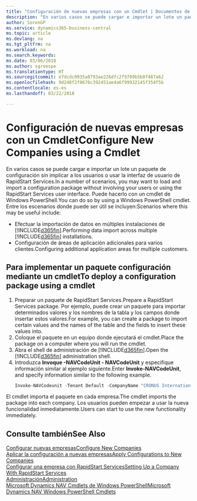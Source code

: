 ```yaml
---
title: "Configuración de nuevas empresas con un Cmdlet | Documentos de Microsoft"
description: "En varios casos se puede cargar e importar un lote un paquete de configuración sin implicar a los usuarios o usar la interfaz de usuario de RapidStart Services. Puede hacerlo con un cmdlet de Windows PowerShell."
author: SorenGP
ms.service: dynamics365-business-central
ms.topic: article
ms.devlang: na
ms.tgt_pltfrm: na
ms.workload: na
ms.search.keywords: 
ms.date: 03/06/2018
ms.author: sgroespe
ms.translationtype: HT
ms.sourcegitcommit: e7dcdc0935a8793ae226dfc2f9709b5b8f487a62
ms.openlocfilehash: 9d248f2f8676c392451ae4a6f99932145f354f5b
ms.contentlocale: es-es
ms.lasthandoff: 03/22/2018

---
```

# <a name="configure-new-companies-using-a-cmdlet"></a><span data-ttu-id="41291-104">Configuración de nuevas empresas con un Cmdlet</span><span class="sxs-lookup"><span data-stu-id="41291-104">Configure New Companies using a Cmdlet</span></span>
<span data-ttu-id="41291-105">En varios casos se puede cargar e importar un lote un paquete de configuración sin implicar a los usuarios o usar la interfaz de usuario de RapidStart Services.</span><span class="sxs-lookup"><span data-stu-id="41291-105">In a number of scenarios, you may want to load and import a configuration package without involving your users or using the RapidStart Services user interface.</span></span> <span data-ttu-id="41291-106">Puede hacerlo con un cmdlet de Windows PowerShell.</span><span class="sxs-lookup"><span data-stu-id="41291-106">You can do so by using a Windows PowerShell cmdlet.</span></span> <span data-ttu-id="41291-107">Entre los escenarios donde puede ser útil se incluyen:</span><span class="sxs-lookup"><span data-stu-id="41291-107">Scenarios where this may be useful include:</span></span>  

- <span data-ttu-id="41291-108">Efectuar la importación de datos en múltiples instalaciones de [!INCLUDE[d365fin](includes/d365fin_md.md)].</span><span class="sxs-lookup"><span data-stu-id="41291-108">Performing data import across multiple [!INCLUDE[d365fin](includes/d365fin_md.md)] installations.</span></span>
- <span data-ttu-id="41291-109">Configuración de áreas de aplicación adicionales para varios clientes.</span><span class="sxs-lookup"><span data-stu-id="41291-109">Configuring additional application areas for multiple customers.</span></span>  

## <a name="to-deploy-a-configuration-package-using-a-cmdlet"></a><span data-ttu-id="41291-110">Para implementar un paquete configuración mediante un cmdlet</span><span class="sxs-lookup"><span data-stu-id="41291-110">To deploy a configuration package using a cmdlet</span></span>  

1. <span data-ttu-id="41291-111">Preparar un paquete de RapidStart Services.</span><span class="sxs-lookup"><span data-stu-id="41291-111">Prepare a RapidStart Services package.</span></span> <span data-ttu-id="41291-112">Por ejemplo, puede crear un paquete para importar determinados valores y los nombres de la tabla y los campos donde insertar estos valores.</span><span class="sxs-lookup"><span data-stu-id="41291-112">For example, you can create a package to import certain values and the names of the table and the fields to insert these values into.</span></span>  
2. <span data-ttu-id="41291-113">Coloque el paquete en un equipo donde ejecutará el cmdlet.</span><span class="sxs-lookup"><span data-stu-id="41291-113">Place the package on a computer where you will run the cmdlet.</span></span>  
3. <span data-ttu-id="41291-114">Abra el shell de administración de [!INCLUDE[d365fin](includes/d365fin_md.md)].</span><span class="sxs-lookup"><span data-stu-id="41291-114">Open the [!INCLUDE[d365fin](includes/d365fin_md.md)] administration shell.</span></span>  
4. <span data-ttu-id="41291-115">Introduzca **Invoque -NAVCodeUnit - NAVCodeUnit** y especifique información similar al ejemplo siguiente.</span><span class="sxs-lookup"><span data-stu-id="41291-115">Enter **Invoke-NAVCodeUnit**, and specify information similar to the following example.</span></span>  
    ```powershell  
    Invoke-NAVCodeunit -Tenant Default -CompanyName "CRONUS International Ltd." -CodeunitId 8620 -MethodName ImportRapidStartPackage -Argument "C:TEMPRS_CONFIG.rapidstart" -ServerInstance DynamicsNAV71  

    ```
<span data-ttu-id="41291-116">El cmdlet importa el paquete en cada empresa.</span><span class="sxs-lookup"><span data-stu-id="41291-116">The cmdlet imports the package into each company.</span></span> <span data-ttu-id="41291-117">Los usuarios pueden empezar a usar la nueva funcionalidad inmediatamente.</span><span class="sxs-lookup"><span data-stu-id="41291-117">Users can start to use the new functionality immediately.</span></span>  

## <a name="see-also"></a><span data-ttu-id="41291-118">Consulte también</span><span class="sxs-lookup"><span data-stu-id="41291-118">See Also</span></span>  
[<span data-ttu-id="41291-119">Configurar nuevas empresas</span><span class="sxs-lookup"><span data-stu-id="41291-119">Configure New Companies</span></span>](admin-how-to-configure-new-companies.md)  
[<span data-ttu-id="41291-120">Aplicar la configuración a nuevas empresas</span><span class="sxs-lookup"><span data-stu-id="41291-120">Apply Configurations to New Companies</span></span>](admin-apply-configuration-to-new-companies.md)  
[<span data-ttu-id="41291-121">Configurar una empresa con RapidStart Services</span><span class="sxs-lookup"><span data-stu-id="41291-121">Setting Up a Company With RapidStart Services</span></span>](admin-set-up-a-company-with-rapidstart.md)  
[<span data-ttu-id="41291-122">Administración</span><span class="sxs-lookup"><span data-stu-id="41291-122">Administration</span></span>](admin-setup-and-administration.md)  
[<span data-ttu-id="41291-123">Microsoft Dynamics NAV Cmdlets de Windows PowerShell</span><span class="sxs-lookup"><span data-stu-id="41291-123">Microsoft Dynamics NAV Windows PowerShell Cmdlets</span></span>](/dynamics-nav/microsoft-dynamics-nav-windows-powershell-cmdlets)

